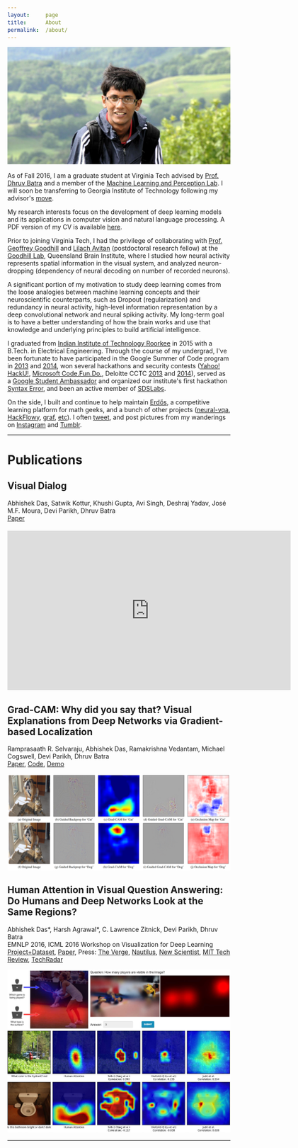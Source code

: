 ```yaml
---
layout:     page
title:      About
permalink:  /about/
---
```


![cover](/img/cover.jpg)

As of Fall 2016, I am a graduate student at Virginia Tech advised by [Prof. Dhruv Batra][2] and a member of the [Machine Learning and Perception Lab][1].
I will soon be transferring to Georgia Institute of Technology following my advisor's [move][32].

My research interests focus on the development of deep learning models and its applications in computer vision and natural language processing.
A PDF version of my CV is available [here][33].

Prior to joining Virginia Tech, I had the privilege of collaborating with 
[Prof. Geoffrey Goodhill][4] and [Lilach Avitan][5] (postdoctoral
research fellow) at the [Goodhill Lab][6], Queensland Brain Institute,
where I studied how neural activity represents spatial information
in the visual system, and analyzed neuron-dropping (dependency of
neural decoding on number of recorded neurons).

A significant portion of my motivation to study deep learning
comes from the loose analogies between machine learning concepts and 
their neuroscientific counterparts, such as Dropout (regularization)
and redundancy in neural activity, high-level information representation
by a deep convolutional network and neural spiking activity.
My long-term goal is to have a better understanding
of how the brain works and use that knowledge and underlying
principles to build artificial intelligence.

I graduated from [Indian Institute of Technology Roorkee][31] in 2015
with a B.Tech. in Electrical Engineering. Through the course of my
undergrad, I've been fortunate to have participated in the
Google Summer of Code program in [2013][8] and [2014][9],
won several hackathons and security contests ([Yahoo! HackU!][10], 
[Microsoft Code.Fun.Do.][11], Deloitte CCTC [2013][12] and [2014][13]),
served as a [Google Student Ambassador][14] and organized our institute's
first hackathon [Syntax Error][15], and been an active member of [SDSLabs][16].

On the side, I built and continue to help maintain [Erdős][17],
a competitive learning platform for math geeks, and a bunch of
other projects ([neural-vqa][19], [HackFlowy][20], [graf][21], [etc][22]).
I often [tweet][23], and post pictures from my wanderings
on [Instagram][24] and [Tumblr][25].

---

# Publications

<h2 class="pubt">Visual Dialog</h2>
<p class="pubd" style="margin-bottom:20px;">
    <span class="authors">Abhishek Das, Satwik Kottur, Khushi Gupta, Avi Singh, Deshraj Yadav, José M.F. Moura, Devi Parikh, Dhruv Batra</span><br>
    <a target="_blank" href="https://arxiv.org/abs/1611.08669">Paper</a>
</p>

<div id="vimeo-embed">
    <iframe src="https://player.vimeo.com/video/193092429?byline=0&portrait=0&color=ffffff" width="640" height="360" frameborder="0" webkitallowfullscreen mozallowfullscreen allowfullscreen></iframe>
</div>


<h2 class="pubt">Grad-CAM: Why did you say that? Visual Explanations from Deep Networks via Gradient-based Localization</h2>
<p class="pubd">
    <span class="authors">Ramprasaath R. Selvaraju, Abhishek Das, Ramakrishna Vedantam, Michael Cogswell, Devi Parikh, Dhruv Batra</span><br>
    <a target="_blank" href="https://arxiv.org/abs/1610.02391">Paper</a>, 
    <a target="_blank" href="https://github.com/ramprs/grad-cam">Code</a>, 
    <a target="_blank" href="http://gradcam.cloudcv.org/">Demo</a>
</p>

<img src="/img/grad-cam/teaser.jpg">

<h2 class="pubt">Human Attention in Visual Question Answering: Do Humans and Deep Networks Look at the Same Regions?</h2>

<p class="pubd">
    <span class="authors">Abhishek Das*, Harsh Agrawal*, C. Lawrence Zitnick, Devi Parikh, Dhruv Batra</span> <br>
    <span class="conf">EMNLP 2016, ICML 2016 Workshop on Visualization for Deep Learning</span><br>
    <a target="_blank" href="https://computing.ece.vt.edu/~abhshkdz/vqa-hat">Project+Dataset</a>, 
    <a target="_blank" href="http://arxiv.org/abs/1606.03556">Paper</a>, 
    Press: <a target="_blank" href="http://www.theverge.com/2016/7/12/12158238/first-click-deep-learning-algorithmic-black-boxes">The Verge</a>, 
    <a target="_blank" href="http://nautil.us/issue/40/learning/is-artificial-intelligence-permanently-inscrutable">Nautilus</a>,
    <a target="_blank" href="https://www.newscientist.com/article/2095616-robot-eyes-and-humans-fix-on-different-things-to-decode-a-scene/">New Scientist</a>, 
    <a target="_blank" href="https://www.technologyreview.com/s/601819/ai-is-learning-to-see-the-world-but-not-the-way-humans-do/">MIT Tech Review</a>,
    <a target="_blank" href="http://www.techradar.com/news/world-of-tech/robots-and-humans-see-the-world-differently-but-we-don-t-know-why-1324165">TechRadar</a>
</p>

<img src="/img/vqa-hat/teaser.jpg">

---

[1]: //mlp.ece.vt.edu/
[2]: //computing.ece.vt.edu/~dbatra/
[3]: //computing.ece.vt.edu/~parikh/
[4]: //www.qbi.uq.edu.au/professor-geoffrey-goodhill
[5]: //researchers.uq.edu.au/researcher/2490
[6]: //cns.qbi.uq.edu.au/
[7]: //developers.google.com/open-source/gsoc/
[8]: /posts/summer-of-code/
[9]: /posts/gsoc-reunion-2014/
[10]: //blog.sdslabs.co/2012/09/hacku
[11]: //blog.sdslabs.co/2014/02/code-fun-do
[12]: /posts/deloitte-cctc-3/
[13]: //www.facebook.com/SDSLabs/posts/527540147292475
[14]: /posts/google-india-community-summit/
[15]: //blog.sdslabs.co/2013/10/syntax-error-2013
[16]: //sdslabs.co/
[17]: //erdos.sdslabs.co/
[18]: //projecteuler.net/
[19]: //github.com/abhshkdz/neural-vqa
[20]: //github.com/abhshkdz/HackFlowy
[21]: //github.com/abhshkdz/graf
[22]: //github.com/abhshkdz
[23]: //twitter.com/abhshkdz
[24]: //instagram.com/abhshkdz
[25]: //x.abhishekdas.com/
[26]: https://computing.ece.vt.edu/~abhshkdz/vqa-hat
[27]: http://arxiv.org/abs/1606.03556
[28]: https://www.newscientist.com/article/2095616-robot-eyes-and-humans-fix-on-different-things-to-decode-a-scene/
[29]: https://www.technologyreview.com/s/601819/ai-is-learning-to-see-the-world-but-not-the-way-humans-do/
[30]: http://www.theverge.com/2016/7/12/12158238/first-click-deep-learning-algorithmic-black-boxes
[31]: http://iitr.ac.in/
[32]: https://www.facebook.com/dhruv.batra.1253/posts/1783087161932290
[33]: https://computing.ece.vt.edu/~abhshkdz/Abhishek_Das_CV.pdf
